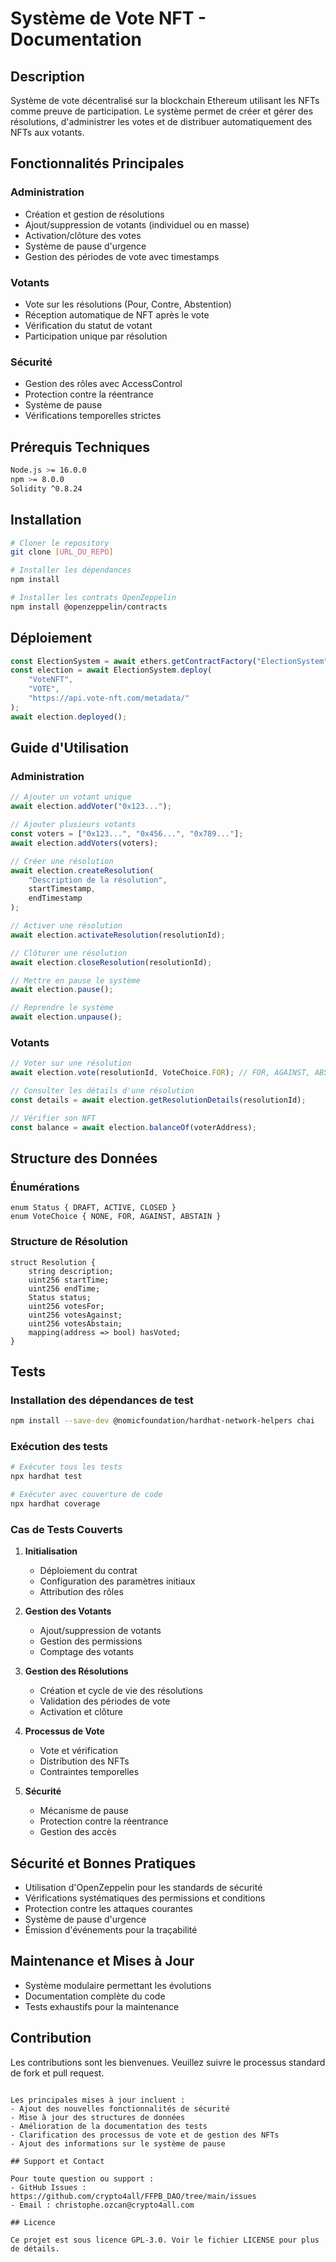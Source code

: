 # Système de Vote NFT - Documentation

## Description
Système de vote décentralisé sur la blockchain Ethereum utilisant les NFTs comme preuve de participation. Le système permet de créer et gérer des résolutions, d'administrer les votes et de distribuer automatiquement des NFTs aux votants.

## Fonctionnalités Principales

### Administration
- Création et gestion de résolutions
- Ajout/suppression de votants (individuel ou en masse)
- Activation/clôture des votes
- Système de pause d'urgence
- Gestion des périodes de vote avec timestamps

### Votants
- Vote sur les résolutions (Pour, Contre, Abstention)
- Réception automatique de NFT après le vote
- Vérification du statut de votant
- Participation unique par résolution

### Sécurité
- Gestion des rôles avec AccessControl
- Protection contre la réentrance
- Système de pause
- Vérifications temporelles strictes

## Prérequis Techniques

```bash
Node.js >= 16.0.0
npm >= 8.0.0
Solidity ^0.8.24
```

## Installation

```bash
# Cloner le repository
git clone [URL_DU_REPO]

# Installer les dépendances
npm install

# Installer les contrats OpenZeppelin
npm install @openzeppelin/contracts
```

## Déploiement

```javascript
const ElectionSystem = await ethers.getContractFactory("ElectionSystem");
const election = await ElectionSystem.deploy(
    "VoteNFT",
    "VOTE",
    "https://api.vote-nft.com/metadata/"
);
await election.deployed();
```

## Guide d'Utilisation

### Administration

```javascript
// Ajouter un votant unique
await election.addVoter("0x123...");

// Ajouter plusieurs votants
const voters = ["0x123...", "0x456...", "0x789..."];
await election.addVoters(voters);

// Créer une résolution
await election.createResolution(
    "Description de la résolution",
    startTimestamp,
    endTimestamp
);

// Activer une résolution
await election.activateResolution(resolutionId);

// Clôturer une résolution
await election.closeResolution(resolutionId);

// Mettre en pause le système
await election.pause();

// Reprendre le système
await election.unpause();
```

### Votants

```javascript
// Voter sur une résolution
await election.vote(resolutionId, VoteChoice.FOR); // FOR, AGAINST, ABSTAIN

// Consulter les détails d'une résolution
const details = await election.getResolutionDetails(resolutionId);

// Vérifier son NFT
const balance = await election.balanceOf(voterAddress);
```

## Structure des Données

### Énumérations

```solidity
enum Status { DRAFT, ACTIVE, CLOSED }
enum VoteChoice { NONE, FOR, AGAINST, ABSTAIN }
```

### Structure de Résolution

```solidity
struct Resolution {
    string description;
    uint256 startTime;
    uint256 endTime;
    Status status;
    uint256 votesFor;
    uint256 votesAgainst;
    uint256 votesAbstain;
    mapping(address => bool) hasVoted;
}
```

## Tests

### Installation des dépendances de test

```bash
npm install --save-dev @nomicfoundation/hardhat-network-helpers chai
```

### Exécution des tests

```bash
# Exécuter tous les tests
npx hardhat test

# Exécuter avec couverture de code
npx hardhat coverage
```

### Cas de Tests Couverts

1. **Initialisation**
   - Déploiement du contrat
   - Configuration des paramètres initiaux
   - Attribution des rôles

2. **Gestion des Votants**
   - Ajout/suppression de votants
   - Gestion des permissions
   - Comptage des votants

3. **Gestion des Résolutions**
   - Création et cycle de vie des résolutions
   - Validation des périodes de vote
   - Activation et clôture

4. **Processus de Vote**
   - Vote et vérification
   - Distribution des NFTs
   - Contraintes temporelles

5. **Sécurité**
   - Mécanisme de pause
   - Protection contre la réentrance
   - Gestion des accès

## Sécurité et Bonnes Pratiques

- Utilisation d'OpenZeppelin pour les standards de sécurité
- Vérifications systématiques des permissions et conditions
- Protection contre les attaques courantes
- Système de pause d'urgence
- Émission d'événements pour la traçabilité

## Maintenance et Mises à Jour

- Système modulaire permettant les évolutions
- Documentation complète du code
- Tests exhaustifs pour la maintenance

## Contribution

Les contributions sont les bienvenues. Veuillez suivre le processus standard de fork et pull request.
```

Les principales mises à jour incluent :
- Ajout des nouvelles fonctionnalités de sécurité
- Mise à jour des structures de données
- Amélioration de la documentation des tests
- Clarification des processus de vote et de gestion des NFTs
- Ajout des informations sur le système de pause

## Support et Contact

Pour toute question ou support :
- GitHub Issues : https://github.com/crypto4all/FFPB_DAO/tree/main/issues
- Email : christophe.ozcan@crypto4all.com

## Licence

Ce projet est sous licence GPL-3.0. Voir le fichier LICENSE pour plus de détails.
